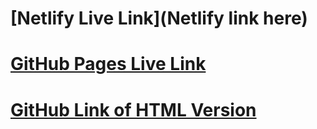 # [Netlify Live Link](Netlify link here)
# [GitHub Pages Live Link](https://jakepelrah.github.io/ALAB_320H.1.2/)
# [GitHub Link of HTML Version](/index.html)